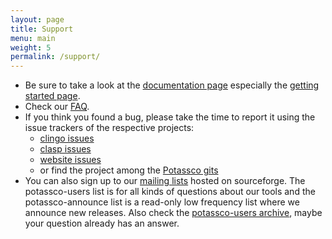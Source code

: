 ```yaml
---
layout: page
title: Support
menu: main
weight: 5
permalink: /support/
---
```


- Be sure to take a look at the [documentation page](/doc/) especially the [getting started page](/doc/start).
- Check our [FAQ](/doc/faq/).
- If you think you found a bug,
  please take the time to report it using the issue trackers of the respective projects:
  - [clingo issues](https://github.com/potassco/clingo/issues)
  - [clasp issues](https://github.com/potassco/clasp/issues)
  - [website issues](https://github.com/potassco/potassco.github.io/issues)
  - or find the project among the [Potassco gits](https://github.com/potassco)
- You can also sign up to our [mailing lists](https://sourceforge.net/p/potassco/mailman/) hosted on sourceforge.
  The potassco-users list is for all kinds of questions about our tools 
  and the potassco-announce list is a read-only low frequency list where we announce new releases.
  Also check the [potassco-users archive](https://sourceforge.net/p/potassco/mailman/potassco-users/), maybe your question already has an answer.

